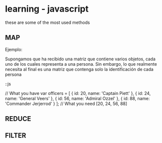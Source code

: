 # learning - javascript

these are some of the most used methods

## MAP
Ejemplo:

Supongamos que ha recibido una matriz que contiene varios objetos, cada uno de los cuales representa a una persona. Sin embargo, lo que realmente necesita al final es una matriz que contenga solo la identificación de cada persona

::js

<script type="text/javascript">
  document.write("¡Hola, mundo!");
</script>

// What you have
var officers = [
  { id: 20, name: 'Captain Piett' },
  { id: 24, name: 'General Veers' },
  { id: 56, name: 'Admiral Ozzel' },
  { id: 88, name: 'Commander Jerjerrod' }
];
// What you need
[20, 24, 56, 88]

## REDUCE

## FILTER
